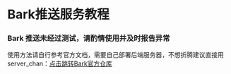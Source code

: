 # Bark推送服务教程

### Bark 推送未经过测试，请酌情使用并及时报告异常

使用方法请自行参考官方文档，需要自己部署后端服务器，不想折腾建议直接用server_chan：[点击跳转Bark官方仓库](https://github.com/Finb/bark-server#readme)


